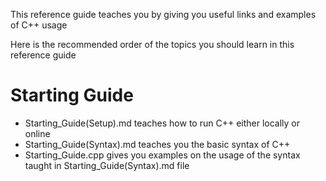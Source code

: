 This reference guide teaches you by giving you useful links and examples of C++ usage

Here is the recommended order of the topics you should learn in this reference guide

# Starting Guide
- Starting_Guide(Setup).md teaches how to run C++ either locally or online
- Starting_Guide(Syntax).md teaches you the basic syntax of C++
- Starting_Guide.cpp gives you examples on the usage of the syntax taught in Starting_Guide(Syntax).md file
